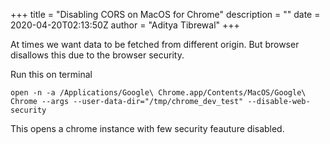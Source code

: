 +++
title = "Disabling CORS on MacOS for Chrome"
description = ""
date = 2020-04-20T02:13:50Z
author = "Aditya Tibrewal"
+++

At times we want data to be fetched from different origin. But browser disallows this due to the browser security.

Run this on terminal

`open -n -a /Applications/Google\ Chrome.app/Contents/MacOS/Google\ Chrome --args --user-data-dir="/tmp/chrome_dev_test" --disable-web-security`

This opens a chrome instance with few security feauture disabled.








